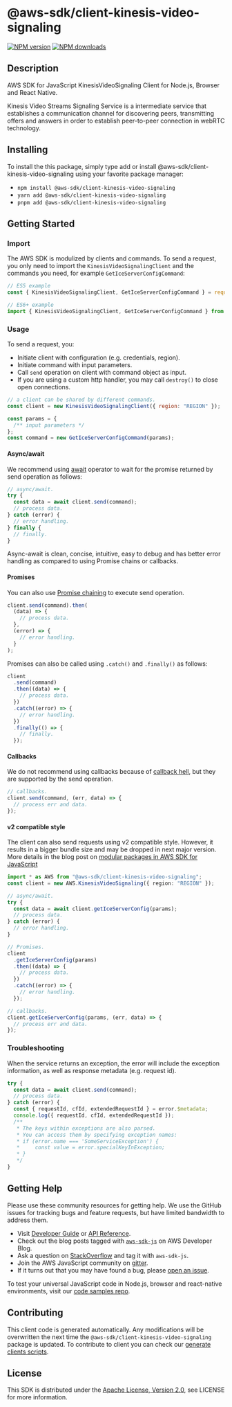 # @aws-sdk/client-kinesis-video-signaling

[![NPM version](https://img.shields.io/npm/v/@aws-sdk/client-kinesis-video-signaling/latest.svg)](https://www.npmjs.com/package/@aws-sdk/client-kinesis-video-signaling)
[![NPM downloads](https://img.shields.io/npm/dm/@aws-sdk/client-kinesis-video-signaling.svg)](https://www.npmjs.com/package/@aws-sdk/client-kinesis-video-signaling)

## Description

AWS SDK for JavaScript KinesisVideoSignaling Client for Node.js, Browser and React Native.

<p>Kinesis Video Streams Signaling Service is a intermediate service that establishes a
communication channel for discovering peers, transmitting offers and answers in order to
establish peer-to-peer connection in webRTC technology.</p>

## Installing

To install the this package, simply type add or install @aws-sdk/client-kinesis-video-signaling
using your favorite package manager:

- `npm install @aws-sdk/client-kinesis-video-signaling`
- `yarn add @aws-sdk/client-kinesis-video-signaling`
- `pnpm add @aws-sdk/client-kinesis-video-signaling`

## Getting Started

### Import

The AWS SDK is modulized by clients and commands.
To send a request, you only need to import the `KinesisVideoSignalingClient` and
the commands you need, for example `GetIceServerConfigCommand`:

```js
// ES5 example
const { KinesisVideoSignalingClient, GetIceServerConfigCommand } = require("@aws-sdk/client-kinesis-video-signaling");
```

```ts
// ES6+ example
import { KinesisVideoSignalingClient, GetIceServerConfigCommand } from "@aws-sdk/client-kinesis-video-signaling";
```

### Usage

To send a request, you:

- Initiate client with configuration (e.g. credentials, region).
- Initiate command with input parameters.
- Call `send` operation on client with command object as input.
- If you are using a custom http handler, you may call `destroy()` to close open connections.

```js
// a client can be shared by different commands.
const client = new KinesisVideoSignalingClient({ region: "REGION" });

const params = {
  /** input parameters */
};
const command = new GetIceServerConfigCommand(params);
```

#### Async/await

We recommend using [await](https://developer.mozilla.org/en-US/docs/Web/JavaScript/Reference/Operators/await)
operator to wait for the promise returned by send operation as follows:

```js
// async/await.
try {
  const data = await client.send(command);
  // process data.
} catch (error) {
  // error handling.
} finally {
  // finally.
}
```

Async-await is clean, concise, intuitive, easy to debug and has better error handling
as compared to using Promise chains or callbacks.

#### Promises

You can also use [Promise chaining](https://developer.mozilla.org/en-US/docs/Web/JavaScript/Guide/Using_promises#chaining)
to execute send operation.

```js
client.send(command).then(
  (data) => {
    // process data.
  },
  (error) => {
    // error handling.
  }
);
```

Promises can also be called using `.catch()` and `.finally()` as follows:

```js
client
  .send(command)
  .then((data) => {
    // process data.
  })
  .catch((error) => {
    // error handling.
  })
  .finally(() => {
    // finally.
  });
```

#### Callbacks

We do not recommend using callbacks because of [callback hell](http://callbackhell.com/),
but they are supported by the send operation.

```js
// callbacks.
client.send(command, (err, data) => {
  // process err and data.
});
```

#### v2 compatible style

The client can also send requests using v2 compatible style.
However, it results in a bigger bundle size and may be dropped in next major version. More details in the blog post
on [modular packages in AWS SDK for JavaScript](https://aws.amazon.com/blogs/developer/modular-packages-in-aws-sdk-for-javascript/)

```ts
import * as AWS from "@aws-sdk/client-kinesis-video-signaling";
const client = new AWS.KinesisVideoSignaling({ region: "REGION" });

// async/await.
try {
  const data = await client.getIceServerConfig(params);
  // process data.
} catch (error) {
  // error handling.
}

// Promises.
client
  .getIceServerConfig(params)
  .then((data) => {
    // process data.
  })
  .catch((error) => {
    // error handling.
  });

// callbacks.
client.getIceServerConfig(params, (err, data) => {
  // process err and data.
});
```

### Troubleshooting

When the service returns an exception, the error will include the exception information,
as well as response metadata (e.g. request id).

```js
try {
  const data = await client.send(command);
  // process data.
} catch (error) {
  const { requestId, cfId, extendedRequestId } = error.$metadata;
  console.log({ requestId, cfId, extendedRequestId });
  /**
   * The keys within exceptions are also parsed.
   * You can access them by specifying exception names:
   * if (error.name === 'SomeServiceException') {
   *     const value = error.specialKeyInException;
   * }
   */
}
```

## Getting Help

Please use these community resources for getting help.
We use the GitHub issues for tracking bugs and feature requests, but have limited bandwidth to address them.

- Visit [Developer Guide](https://docs.aws.amazon.com/sdk-for-javascript/v3/developer-guide/welcome.html)
  or [API Reference](https://docs.aws.amazon.com/AWSJavaScriptSDK/v3/latest/index.html).
- Check out the blog posts tagged with [`aws-sdk-js`](https://aws.amazon.com/blogs/developer/tag/aws-sdk-js/)
  on AWS Developer Blog.
- Ask a question on [StackOverflow](https://stackoverflow.com/questions/tagged/aws-sdk-js) and tag it with `aws-sdk-js`.
- Join the AWS JavaScript community on [gitter](https://gitter.im/aws/aws-sdk-js-v3).
- If it turns out that you may have found a bug, please [open an issue](https://github.com/aws/aws-sdk-js-v3/issues/new/choose).

To test your universal JavaScript code in Node.js, browser and react-native environments,
visit our [code samples repo](https://github.com/aws-samples/aws-sdk-js-tests).

## Contributing

This client code is generated automatically. Any modifications will be overwritten the next time the `@aws-sdk/client-kinesis-video-signaling` package is updated.
To contribute to client you can check our [generate clients scripts](https://github.com/aws/aws-sdk-js-v3/tree/main/scripts/generate-clients).

## License

This SDK is distributed under the
[Apache License, Version 2.0](http://www.apache.org/licenses/LICENSE-2.0),
see LICENSE for more information.
